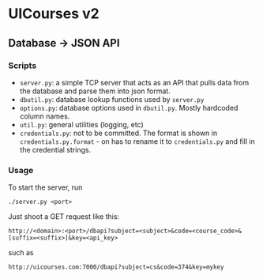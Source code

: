 # UICourses v2

## Database -> JSON API
### Scripts
- `server.py`: a simple TCP server that acts as an API that pulls data from the database and parse them into json format.
- `dbutil.py`: database lookup functions used by `server.py`
- `options.py`: database options used in `dbutil.py`. Mostly hardcoded column names.
- `util.py`: general utilities (logging, etc)
- `credentials.py`: not to be committed. The format is shown in `credentials.py.format` - on has to rename it to `credentials.py` and fill in the credential strings.

### Usage
To start the server, run
```
./server.py <port>
```

Just shoot a GET request like this:
```
http://<domain>:<port>/dbapi?subject=<subject>&code=<course_code>&[suffix=<suffix>]&key=<api_key>
```
such as
```
http://uicourses.com:7000/dbapi?subject=cs&code=374&key=mykey
```
